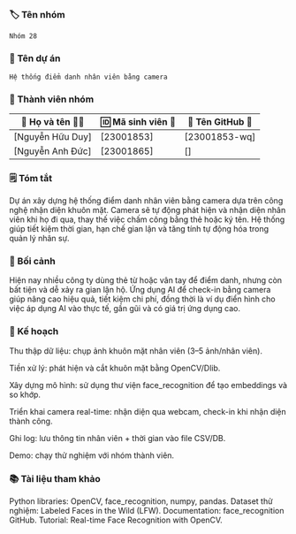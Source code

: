 
### 🏷️ Tên nhóm
    Nhóm 28
### 📝 Tên dự án
    Hệ thống điểm danh nhân viên bằng camera
### 👥 Thành viên nhóm
| 👤 Họ và tên 🧑‍🎓  | 🆔 Mã sinh viên 🧾 | 🐙 Tên GitHub 🔗     |
|------------------|---------------------|---------------------|
| [Nguyễn Hữu Duy]      | [23001853]    | [23001853-wq]      |
| [Nguyễn Anh Đức]      | [23001865]    | []      |



### 🗒️ Tóm tắt
Dự án xây dựng hệ thống điểm danh nhân viên bằng camera dựa trên công nghệ nhận diện khuôn mặt. Camera sẽ tự động phát hiện và nhận diện nhân viên khi họ đi qua, thay thế việc chấm công bằng thẻ hoặc ký tên. Hệ thống giúp tiết kiệm thời gian, hạn chế gian lận và tăng tính tự động hóa trong quản lý nhân sự.
### 🎯 Bối cảnh
Hiện nay nhiều công ty dùng thẻ từ hoặc vân tay để điểm danh, nhưng còn bất tiện và dễ xảy ra gian lận hộ. Ứng dụng AI để check-in bằng camera giúp nâng cao hiệu quả, tiết kiệm chi phí, đồng thời là ví dụ điển hình cho việc áp dụng AI vào thực tế, gần gũi và có giá trị ứng dụng cao.
### 🚀 Kế hoạch
Thu thập dữ liệu: chụp ảnh khuôn mặt nhân viên (3–5 ảnh/nhân viên).

Tiền xử lý: phát hiện và cắt khuôn mặt bằng OpenCV/Dlib.

Xây dựng mô hình: sử dụng thư viện face_recognition để tạo embeddings và so khớp.

Triển khai camera real-time: nhận diện qua webcam, check-in khi nhận diện thành công.

Ghi log: lưu thông tin nhân viên + thời gian vào file CSV/DB.

Demo: chạy thử nghiệm với nhóm thành viên.
### 📚 Tài liệu tham khảo
Python libraries: OpenCV, face_recognition, numpy, pandas.
Dataset thử nghiệm: Labeled Faces in the Wild (LFW).
Documentation: face_recognition GitHub.
Tutorial: Real-time Face Recognition with OpenCV.